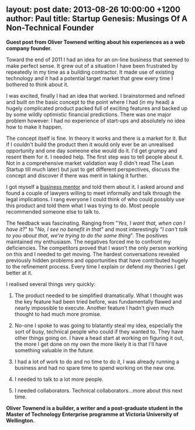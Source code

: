 layout: post
date: 2013-08-26 10:00:00 +1200
author: Paul
title: Startup Genesis: Musings Of A Non-Technical Founder
----

<!-- excerpt -->

**Guest post from Oliver Townend writing about his experiences as a web company founder.**

Toward the end of 2011 I had an idea for an on-line business that seemed to make perfect sense. It grew out of a situation I have been frustrated by repeatedly in my time as a building contractor. It made use of existing technology and it had a potential target market that grew every time I bothered to think about it.

I was excited, finally I had an idea that worked. I brainstormed and refined and built on the basic concept to the point where I had (in my head) a hugely complicated product packed full of exciting features and backed up by some wildly optimistic financial predictions. There was one major problem however: I had no experience of start-ups and absolutely no idea how to make it happen. 

<!-- /excerpt -->

The concept itself is fine. In theory it works and there is a market for it. But if I couldn't build the product then it would only ever be an unrealised opportunity and one day someone else would do it. I'd get grumpy and resent them for it. I needed help. The first step was to tell people about it. Not in a comprehensive market validation way (I didn't read The Lean Startup till much later) but just to get different perspectives, discuss the concept and discover if there was merit in taking it further. 

I got myself a [business mentor](http://www.businessmentors.org.nz/) and told them about it. I asked around and found a couple of lawyers willing to meet informally and talk through the legal implications. I rang everyone I could think of who could possibly use this product and told them what I was trying to do. Most people recommended someone else to talk to.</span>

The feedback was fascinating. Ranging from "*Yes,
I want that, when can I have it?*" to "*No, I see no benefit in that*" and most interestingly "*I
can't talk to you about that, we're trying to do the same thing*". The positives maintained my enthusiasm. The negatives forced me to confront my deficiencies. The competitors proved that I wasn't the only person working on this and I needed to get moving. The hardest conversations revealed previously hidden problems and opportunities that have contributed hugely to the refinement process. Every time I explain or defend my theories I get better at it.</span> 

I realised several things very quickly:

1) The product needed to be simplified dramatically. What I thought was the key feature had been tried before, was fundamentally flawed and nearly impossible to execute. Another feature I hadn't given much thought to had much more promise.

2) No-one I spoke to was going to blatantly steal my idea, especially the sort of busy, technical people who could if they wanted to. They have other things going on. I have a head start at working on figuring it out, the more I get done on my own the more likely it is that I'll have something valuable in the future.

3) I had a lot of work to do and no time to do it, I was already running a business and had no spare time to spend working on the new one.

4) I needed to talk to a lot more people.

5) I needed collaborators. Technical collaborators...more about this next time.

**Oliver Townend is a builder, a writer and a post-graduate student in the Master of Technology Enterprise programme at Victoria University of Wellington.**
